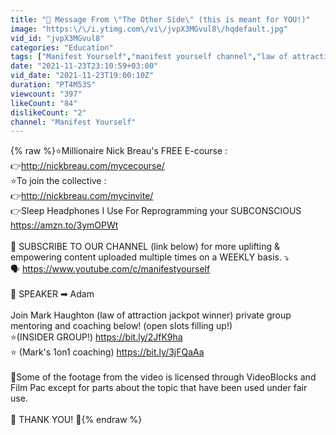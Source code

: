 ```yaml
---
title: "🔴 Message From \"The Other Side\" (this is meant for YOU!)"
image: "https:\/\/i.ytimg.com\/vi\/jvpX3MGvul8\/hqdefault.jpg"
vid_id: "jvpX3MGvul8"
categories: "Education"
tags: ["Manifest Yourself","manifest yourself channel","law of attraction"]
date: "2021-11-23T23:10:59+03:00"
vid_date: "2021-11-23T19:00:10Z"
duration: "PT4M53S"
viewcount: "397"
likeCount: "84"
dislikeCount: "2"
channel: "Manifest Yourself"
---
```

{% raw %}⭐Millionaire Nick Breau's FREE E-course :<br />👉<a rel="nofollow" target="blank" href="http://nickbreau.com/mycecourse/">http://nickbreau.com/mycecourse/</a><br />⭐To join the collective :<br />👉<a rel="nofollow" target="blank" href="http://nickbreau.com/mycinvite/">http://nickbreau.com/mycinvite/</a><br />👉Sleep Headphones I Use For Reprogramming your SUBCONSCIOUS <br /><a rel="nofollow" target="blank" href="https://amzn.to/3ymOPWt">https://amzn.to/3ymOPWt</a><br /><br />🎰 SUBSCRIBE TO OUR CHANNEL (link below) for more uplifting &amp; empowering content uploaded multiple times on a WEEKLY basis. ⤵<br />🗣 <a rel="nofollow" target="blank" href="https://www.youtube.com/c/manifestyourself">https://www.youtube.com/c/manifestyourself</a><br /><br />🌟 SPEAKER ➡  Adam<br /><br />Join Mark Haughton (law of attraction jackpot winner) private group mentoring and coaching below! (open slots filling up!)<br />⭐(INSIDER GROUP!) <a rel="nofollow" target="blank" href="https://bit.ly/2JfK9ha">https://bit.ly/2JfK9ha</a><br />⭐  (Mark's 1on1 coaching) <a rel="nofollow" target="blank" href="https://bit.ly/3jFQaAa">https://bit.ly/3jFQaAa</a><br /><br />🎥Some of the footage from the video is licensed through VideoBlocks and Film Pac except for parts about the topic that have been used under fair use.<br /><br />💖 THANK YOU! 💖{% endraw %}
